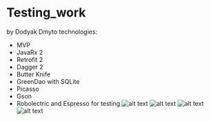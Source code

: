 # Testing_work
by Dodyak Dmyto
technologies:
- MVP
- JavaRx 2
- Retrofit 2
- Dagger 2
- Butter Knife
- GreenDao with SQLite
- Picasso
- Gson
- Robolectric and Espresso for testing
![alt text](https://github.com/dima78442/Testing_work/blob/master/IMAGE%202018-11-10%2023:54:52.jpg)
![alt text](https://github.com/dima78442/Testing_work/blob/master/IMAGE%202018-11-10%2023:54:58.jpg)
![alt text](https://github.com/dima78442/Testing_work/blob/master/IMAGE%202018-11-10%2023:55:01.jpg)
![alt text](https://github.com/dima78442/Testing_work/blob/master/IMAGE%202018-11-10%2023:55:03.jpg)
